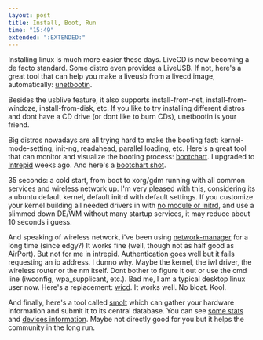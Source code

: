 ```yaml
---
layout: post
title: Install, Boot, Run
time: "15:49"
extended: ":EXTENDED:"
---
```


Installing linux is much more easier these days.  LiveCD is now becoming a de facto standard.  Some distro even provides a LiveUSB.  If not, here's a great tool that can help you make a liveusb from a livecd image, automatically: [unetbootin](http://unetbootin.sourceforge.net/).

Besides the usblive feature, it also supports install-from-net, install-from-windoze, install-from-disk, etc.  If you like to try installing different distros and dont have a CD drive (or dont like to burn CDs), unetbootin is your friend. 

Big distros nowadays are all trying hard to make the booting fast: kernel-mode-setting, init-ng, readahead, parallel loading, etc.  Here's a great tool that can monitor and visualize the booting process:  [bootchart](http://www.bootchart.org/).  I upgraded to [Intrepid](http://www.ubuntu.com/products/whatisubuntu/810features/) weeks ago.  And here's a [bootchart shot](http://linuxfire.com.cn/~alecs/pics/intrepid-20081113-1.png).

35 seconds: a cold start, from boot to xorg/gdm running with all common services and wireless network up.  I'm very pleased with this, considering its a ubuntu default kernel, default initrd with default settings.  If you customize your kernel building all needed drivers in with [no module or initrd](http://linuxfire.com.cn/~alecs/blog/2007/05/kernel-with-no-initird-or-module.html), and use a slimmed down DE/WM without many startup services, it may reduce about 10 seconds i guess.

And speaking of wireless network, i've been using [network-manager](http://projects.gnome.org/NetworkManager/) for a long time (since edgy?) It works fine (well, though not as half good as AirPort). But not for me in intrepid.   Authentication goes well but it fails requesting an ip address. I dunno why. Maybe the kernel, the iwl driver, the wireless router or the nm itself. Dont bother to figure it out or use the cmd line (iwconfig,  wpa_supplicant, etc.).  Bad me, I am a typical desktop linux user now. Here's a replacement:  [wicd](http://wicd.sf.net).  It works well. No bloat. Kool.

And finally, here's a tool called [smolt](http://smolt.fedoraproject.org/) which can gather your hardware information and submit it to its central database.  You can see [some stats](http://smolt.fedoraproject.org/static/stats/stats.html) and [devices information](http://smolt.fedoraproject.org/static/stats/devices.html).  Maybe not directly good for you but it helps the community in the long run.


